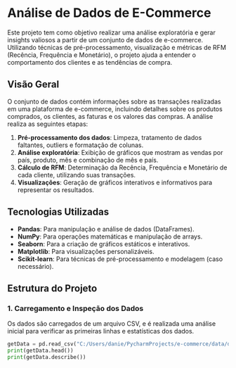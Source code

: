 # Análise de Dados de E-Commerce

Este projeto tem como objetivo realizar uma análise exploratória e gerar insights valiosos a partir de um conjunto de dados de e-commerce. Utilizando técnicas de pré-processamento, visualização e métricas de RFM (Recência, Frequência e Monetário), o projeto ajuda a entender o comportamento dos clientes e as tendências de compra. 

## Visão Geral

O conjunto de dados contém informações sobre as transações realizadas em uma plataforma de e-commerce, incluindo detalhes sobre os produtos comprados, os clientes, as faturas e os valores das compras. A análise realiza as seguintes etapas:

1. **Pré-processamento dos dados**: Limpeza, tratamento de dados faltantes, outliers e formatação de colunas.
2. **Análise exploratória**: Exibição de gráficos que mostram as vendas por país, produto, mês e combinação de mês e país.
3. **Cálculo de RFM**: Determinação da Recência, Frequência e Monetário de cada cliente, utilizando suas transações.
4. **Visualizações**: Geração de gráficos interativos e informativos para representar os resultados.

## Tecnologias Utilizadas

- **Pandas**: Para manipulação e análise de dados (DataFrames).
- **NumPy**: Para operações matemáticas e manipulação de arrays.
- **Seaborn**: Para a criação de gráficos estáticos e interativos.
- **Matplotlib**: Para visualizações personalizáveis.
- **Scikit-learn**: Para técnicas de pré-processamento e modelagem (caso necessário).

## Estrutura do Projeto

### 1. **Carregamento e Inspeção dos Dados**

Os dados são carregados de um arquivo CSV, e é realizada uma análise inicial para verificar as primeiras linhas e estatísticas dos dados.

```python
getData = pd.read_csv("C:/Users/danie/PycharmProjects/e-commerce/data/data.csv", sep=",", encoding="ISO-8859-1")
print(getData.head())
print(getData.describe())
